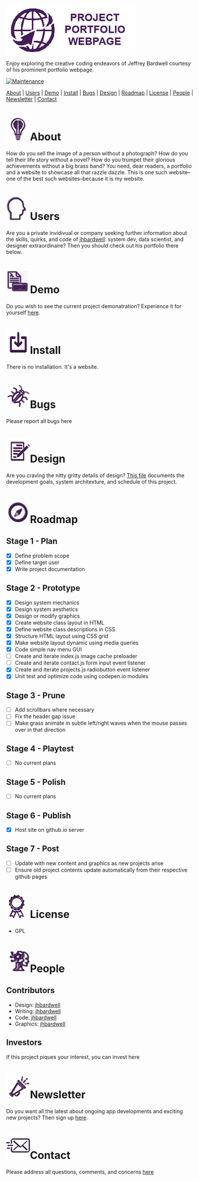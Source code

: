 ![Readme Header](/images/header.png)

Enjoy exploring the creative coding endeavors of Jeffrey Bardwell courtesy of his prominent portfolio webpage.

[![Maintenance](https://img.shields.io/badge/Maintained-yes-green.svg)](https://github.com/jhbardwell/jhbardwell.github.io)

[About](#About) | [Users](#Users) | [Demo](#Demo) | [Install](#Install) | [Bugs](#Bugs) | [Design](#Design) | [Roadmap](#Roadmap) | [License](#License) | [People](#People) | [Newsletter](#Newsletter) | [Contact](#Contact)
# ![About](/images/about.png)About 
How do you sell the image of a person without a photograph? How do you tell their life story without a novel? How do you trumpet their glorious achievements without a big brass band? You need, dear readers, a portfolio and a website to showcase all that razzle dazzle. This is one such website–one of the best such websites–because it is my website. 
# ![Users](/images/users.png)Users
Are you a private invidivual or company seeking further information about the skills, quirks, and code of [jhbardwell](https://github.com/jhbardwell): system dev, data scientist, and designer extraordinaire? Then you should check out his portfolio there below.
# ![Demo](/images/demo.png)Demo
Do you wish to see the current project demonatration? Experience it for yourself [here](https://jhbardwell.github.io).
# ![Install](/images/install.png)Install
There is no installation. It's a website.
# ![Bugs](/images/bugs.png)Bugs
Please report all bugs here
# ![Design](/images/design.png)Design
Are you craving the nitty gritty details of design? [This file](DESIGNDOC.md) documents the development goals, system architexture, and schedule of this project.
# ![Roadmap](/images/roadmap.png)Roadmap
## Stage 1 - Plan
- [X] Define problem scope
- [X] Define target user
- [X] Write project documentation
## Stage 2 - Prototype
- [X] Design system mechanics
- [X] Design system aesthetics
- [X] Design or modify graphics
- [X] Create website class layout in HTML
- [X] Define website class descriptions in CSS
- [X] Structure HTML layout using CSS grid
- [X] Make website layout dynamic using media queries
- [X] Code simple nav menu GUI
- [ ] Create and iterate index.js image cache preloader
- [ ] Create and iterate contact.js form input event listener
- [X] Create and iterate projects.js radiobutton event listener
- [X] Unit test and optimize code using codepen.io modules
## Stage 3 - Prune
- [ ] Add scrollbars where necessary
- [ ] Fix the header gap issue
- [ ] Make grass animate in subtle left/right waves when the mouse passes over in that direction
## Stage 4 - Playtest
- [ ] No current plans
## Stage 5 - Polish
- [ ] No current plans
## Stage 6 - Publish
- [X] Host site on github.io server
## Stage 7 - Post
- [ ] Update with new content and graphics as new projects arise
- [ ] Ensure old project contents update automatically from their respective github pages 
# ![License](/images/license.png)License
- GPL
# ![People](/images/people.png)People
## Contributors
- Design: [jhbardwell](https://github.com/jhbardwell)
- Writing: [jhbardwell](https://github.com/jhbardwell)
- Code: [jhbardwell](https://github.com/jhbardwell)
- Graphics: [jhbardwell](https://github.com/jhbardwell)
## Investors
If this project piques your interest, you can invest here
# ![Newsletter](/images/newsletter.png)Newsletter
Do you want all the latest about ongoing app developments and exciting new projects? Then sign up [here](https://jeffreybardwell.com/sendy/subscription?f=6x4w4Uh71014jJOESdfio6xcewae763pRAzSfj7irZuWdB8L8892O9A892xV6qp892juL1LRkvjEzZEC7oYmFBh5HYNmOw).
# ![Contact](/images/contact.png)Contact
Please address all questions, comments, and concerns [here]("mailto:jhbardwell@gmail.com")

